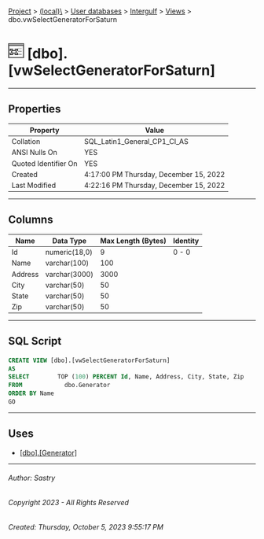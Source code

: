 #### 

[Project](../../../../index.md) > [(local)\\](../../../index.md) > [User databases](../../index.md) > [Intergulf](../index.md) > [Views](Views.md) > dbo.vwSelectGeneratorForSaturn

# ![Views](../../../../Images/View32.png) [dbo].[vwSelectGeneratorForSaturn]

---

## <a name="#properties"></a>Properties

| Property | Value |
|---|---|
| Collation | SQL_Latin1_General_CP1_CI_AS |
| ANSI Nulls On | YES |
| Quoted Identifier On | YES |
| Created | 4:17:00 PM Thursday, December 15, 2022 |
| Last Modified | 4:22:16 PM Thursday, December 15, 2022 |


---

## <a name="#columns"></a>Columns

| Name | Data Type | Max Length (Bytes) | Identity |
|---|---|---|---|
| Id | numeric(18,0) | 9 | 0 - 0 |
| Name | varchar(100) | 100 |  |
| Address | varchar(3000) | 3000 |  |
| City | varchar(50) | 50 |  |
| State | varchar(50) | 50 |  |
| Zip | varchar(50) | 50 |  |


---

## <a name="#sqlscript"></a>SQL Script

```sql
CREATE VIEW [dbo].[vwSelectGeneratorForSaturn]
AS
SELECT        TOP (100) PERCENT Id, Name, Address, City, State, Zip
FROM            dbo.Generator
ORDER BY Name
GO

```


---

## <a name="#uses"></a>Uses

* [[dbo].[Generator]](../Tables/dbo_Generator.md)


---

###### Author:  Sastry

###### Copyright 2023 - All Rights Reserved

###### Created: Thursday, October 5, 2023 9:55:17 PM

